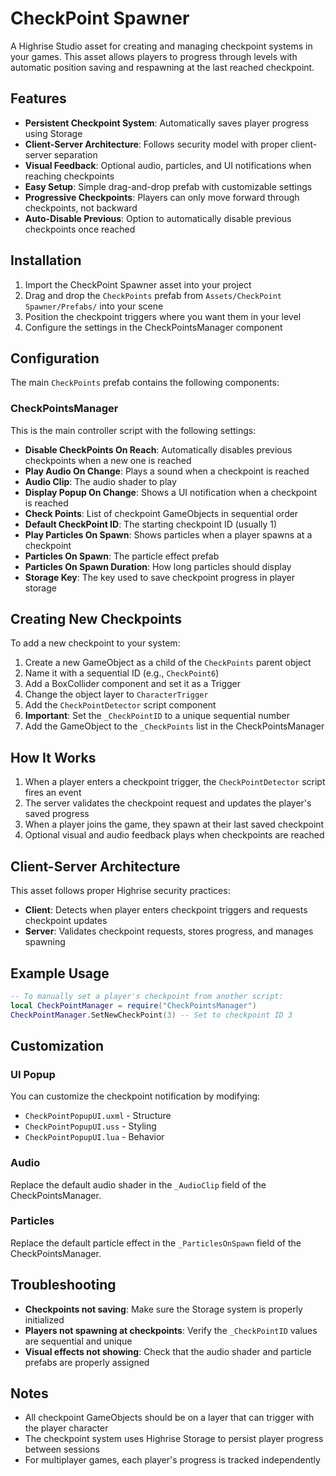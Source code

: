 # CheckPoint Spawner

A Highrise Studio asset for creating and managing checkpoint systems in your games. This asset allows players to progress through levels with automatic position saving and respawning at the last reached checkpoint.

## Features

- **Persistent Checkpoint System**: Automatically saves player progress using Storage
- **Client-Server Architecture**: Follows security model with proper client-server separation
- **Visual Feedback**: Optional audio, particles, and UI notifications when reaching checkpoints
- **Easy Setup**: Simple drag-and-drop prefab with customizable settings
- **Progressive Checkpoints**: Players can only move forward through checkpoints, not backward
- **Auto-Disable Previous**: Option to automatically disable previous checkpoints once reached

## Installation

1. Import the CheckPoint Spawner asset into your project
2. Drag and drop the `CheckPoints` prefab from `Assets/CheckPoint Spawner/Prefabs/` into your scene
3. Position the checkpoint triggers where you want them in your level
4. Configure the settings in the CheckPointsManager component

## Configuration

The main `CheckPoints` prefab contains the following components:

### CheckPointsManager

This is the main controller script with the following settings:

- **Disable CheckPoints On Reach**: Automatically disables previous checkpoints when a new one is reached
- **Play Audio On Change**: Plays a sound when a checkpoint is reached
- **Audio Clip**: The audio shader to play
- **Display Popup On Change**: Shows a UI notification when a checkpoint is reached
- **Check Points**: List of checkpoint GameObjects in sequential order
- **Default CheckPoint ID**: The starting checkpoint ID (usually 1)
- **Play Particles On Spawn**: Shows particles when a player spawns at a checkpoint
- **Particles On Spawn**: The particle effect prefab
- **Particles On Spawn Duration**: How long particles should display
- **Storage Key**: The key used to save checkpoint progress in player storage

## Creating New Checkpoints

To add a new checkpoint to your system:

1. Create a new GameObject as a child of the `CheckPoints` parent object
2. Name it with a sequential ID (e.g., `CheckPoint6`)
3. Add a BoxCollider component and set it as a Trigger
4. Change the object layer to `CharacterTrigger`
5. Add the `CheckPointDetector` script component
6. **Important**: Set the `_CheckPointID` to a unique sequential number
7. Add the GameObject to the `_CheckPoints` list in the CheckPointsManager

## How It Works

1. When a player enters a checkpoint trigger, the `CheckPointDetector` script fires an event
2. The server validates the checkpoint request and updates the player's saved progress
3. When a player joins the game, they spawn at their last saved checkpoint
4. Optional visual and audio feedback plays when checkpoints are reached

## Client-Server Architecture

This asset follows proper Highrise security practices:

- **Client**: Detects when player enters checkpoint triggers and requests checkpoint updates
- **Server**: Validates checkpoint requests, stores progress, and manages spawning

## Example Usage

```lua
-- To manually set a player's checkpoint from another script:
local CheckPointManager = require("CheckPointsManager")
CheckPointManager.SetNewCheckPoint(3) -- Set to checkpoint ID 3
```

## Customization

### UI Popup

You can customize the checkpoint notification by modifying:
- `CheckPointPopupUI.uxml` - Structure
- `CheckPointPopupUI.uss` - Styling
- `CheckPointPopupUI.lua` - Behavior

### Audio

Replace the default audio shader in the `_AudioClip` field of the CheckPointsManager.

### Particles

Replace the default particle effect in the `_ParticlesOnSpawn` field of the CheckPointsManager.

## Troubleshooting

- **Checkpoints not saving**: Make sure the Storage system is properly initialized
- **Players not spawning at checkpoints**: Verify the `_CheckPointID` values are sequential and unique
- **Visual effects not showing**: Check that the audio shader and particle prefabs are properly assigned

## Notes

- All checkpoint GameObjects should be on a layer that can trigger with the player character
- The checkpoint system uses Highrise Storage to persist player progress between sessions
- For multiplayer games, each player's progress is tracked independently
